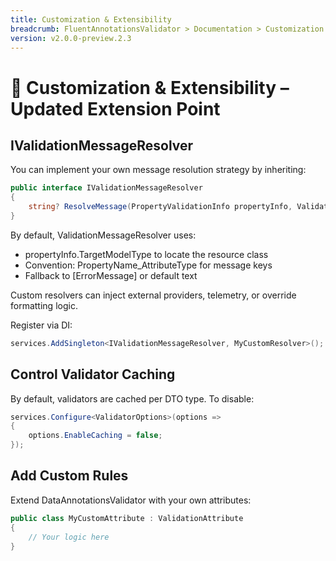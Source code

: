 ```yaml
---
title: Customization & Extensibility
breadcrumb: FluentAnnotationsValidator > Documentation > Customization & Extensibility
version: v2.0.0-preview.2.3
---
```


# 🧩 Customization & Extensibility – Updated Extension Point

## IValidationMessageResolver

You can implement your own message resolution strategy by inheriting:

```csharp
public interface IValidationMessageResolver
{
    string? ResolveMessage(PropertyValidationInfo propertyInfo, ValidationAttribute attr);
}
```

By default, ValidationMessageResolver uses:

- propertyInfo.TargetModelType to locate the resource class
- Convention: PropertyName_AttributeType for message keys
- Fallback to [ErrorMessage] or default text

Custom resolvers can inject external providers, telemetry, or override formatting logic.

Register via DI:

```csharp
services.AddSingleton<IValidationMessageResolver, MyCustomResolver>();
```

## Control Validator Caching

By default, validators are cached per DTO type. To disable:

```csharp
services.Configure<ValidatorOptions>(options =>
{
    options.EnableCaching = false;
});
```

## Add Custom Rules
Extend DataAnnotationsValidator with your own attributes:

```csharp
public class MyCustomAttribute : ValidationAttribute
{
    // Your logic here
}
```
